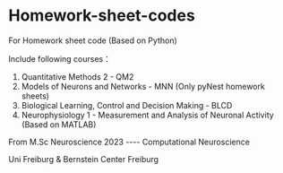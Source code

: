 # Homework-sheet-codes

For Homework sheet code (Based on Python)

Include following courses：

1. Quantitative Methods 2 - QM2
2. Models of Neurons and Networks - MNN (Only pyNest homework sheets)
3. Biological Learning, Control and Decision Making - BLCD
4. Neurophysiology 1 - Measurement and Analysis of Neuronal Activity (Based on MATLAB)

From M.Sc Neuroscience 2023 ---- Computational Neuroscience

Uni Freiburg & Bernstein Center Freiburg
